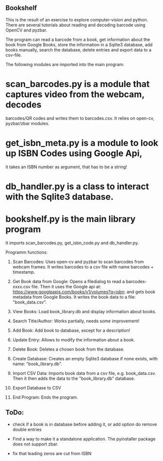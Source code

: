 ## Bookshelf

This is the result of an exercise to explore computer-vision and python.
There are several tutorials about reading and decoding barcode using OpenCV
and pyzbar.

The program can read a barcode from a book, get information about the book
from Google Books, store the information in a Sqlite3 database, add books
manually, search the database, delete entries and export data to a csv-file.

The following modules are imported into the main program:

# scan_barcodes.py is a module that captures video from the webcam, decodes
barcodes/QR codes and writes them to barcodes.csv. It relies on open-cv,
pyzbar/zbar modules.

# get_isbn_meta.py is a module to look up ISBN Codes using Google Api,
it takes an ISBN number as argument, that has to be a string!

# db_handler.py is a class to interact with the Sqlite3 database.

# bookshelf.py is the main library program
It imports scan_barcodes.py, get_isbn_code.py and db_handler.py.

Programm functions:

1. Scan Barcodes: Uses open-cv and pyzbar to scan barcodes from webcam frames.
   It writes barcodes to a csv file with name barcodes + timestamp.

2. Get Book data from Google: Opens a filedialog to read a barcodes-xxxx.csv
   file. Then it uses the Google api at:
   https://www.googleapis.com/books/v1/volumes?q=isbn:
   and gets book metadata from Google Books. It writes the book data to a file:
   "book_data.csv".

3. View Books: Load book_library.db and display information about books.

4. Search Title/Author: Works partially, needs some improvement!

5. Add Book: Add book to database, except for a description!

6. Update Entry: Allows to modify the information about a book.

7. Delete Book: Deletes a chosen book from the database.

8. Create Database: Creates an empty Sqlite3 database if none exists, with
   name: "book_library.db".

9. Import CSV Data: Imports book data from a csv file, e.g. book_data.csv.
   Then it then adds the data to the "book_library.db" database.

10. Export Database to CSV

11. End Program: Ends the program.

## ToDo:

- check if a book is in database before adding it, or add option do remove double entries

- Find a way to make it a standalone application. The pyinstaller package does not support zbar.

- fix that leading zeros are cut from ISBN

